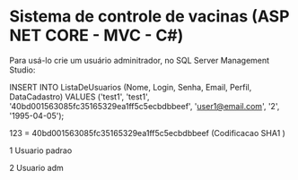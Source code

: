 # Sistema de controle de vacinas (ASP NET CORE - MVC - C#)

Para usá-lo crie um usuário adminitrador, no SQL Server Management Studio:

INSERT INTO ListaDeUsuarios (Nome, Login, Senha, Email, Perfil, DataCadastro)
VALUES
('test1', 'test1', '40bd001563085fc35165329ea1ff5c5ecbdbbeef', 'user1@email.com', '2', '1995-04-05');

123 = 40bd001563085fc35165329ea1ff5c5ecbdbbeef (Codificacao SHA1 )

1 Usuario padrao

2 Usuario adm

